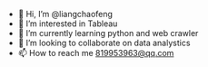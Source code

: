 - 👋 Hi, I’m @liangchaofeng
- 👀 I’m interested in Tableau
- 🌱 I’m currently learning python and web crawler
- 💞️ I’m looking to collaborate on  data analystics
- 📫 How to reach me 819953963@qq.com

<!---
liangchaofeng/liangchaofeng is a ✨ special ✨ repository because its `README.md` (this file) appears on your GitHub profile.
You can click the Preview link to take a look at your changes.
--->
